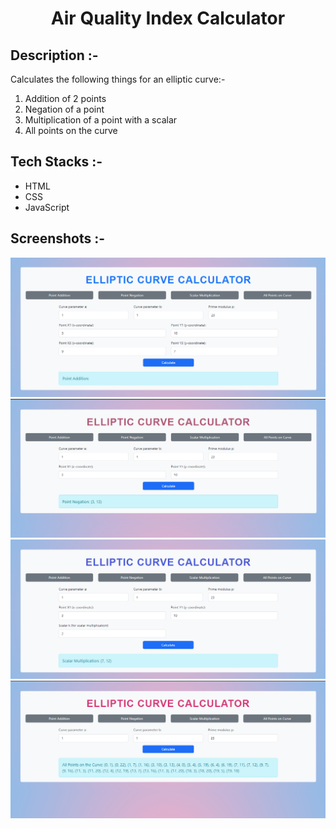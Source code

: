 # <p align="center">Air Quality Index Calculator</p>

## Description :-

Calculates the following things for an elliptic curve:-

1. Addition of 2 points
2. Negation of a point
3. Multiplication of a point with a scalar
4. All points on the curve

## Tech Stacks :-

- HTML
- CSS
- JavaScript

## Screenshots :-

![1726495279660](image/readme/1726495279660.png)
![1726495391951](image/readme/1726495391951.png)
![1726495418726](image/readme/1726495418726.png)
![1726495436282](image/readme/1726495436282.png)
